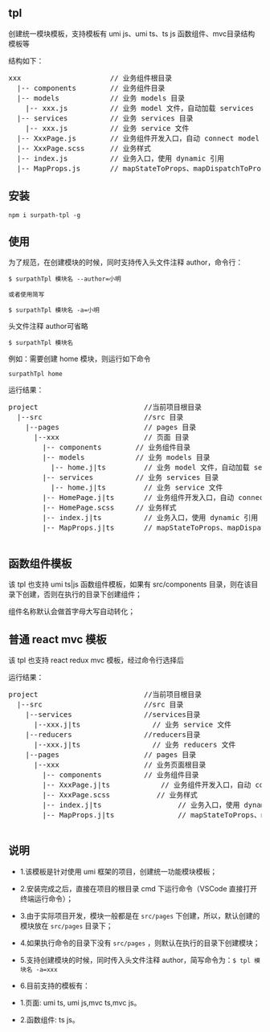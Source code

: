 ## tpl
创建统一模块模板，支持模板有 umi js、umi ts、ts js 函数组件、mvc目录结构模板等

 结构如下：
 <pre>
xxx                     // 业务组件根目录
  |-- components        // 业务组件目录
  |-- models            // 业务 models 目录
    |-- xxx.js          // 业务 model 文件，自动加载 services
  |-- services          // 业务 services 目录
    |-- xxx.js          // 业务 service 文件
  |-- XxxPage.js        // 业务组件开发入口，自动 connect model
  |-- XxxPage.scss      // 业务样式
  |-- index.js          // 业务入口，使用 dynamic 引用
  |-- MapProps.js       // mapStateToProps、mapDispatchToProps，自动引用 model
</pre>

## 安装
```
npm i surpath-tpl -g
```

## 使用

为了规范，在创建模块的时候，同时支持传入头文件注释 author，命令行：
```
$ surpathTpl 模块名 --author=小明

或者使用简写

$ surpathTpl 模块名 -a=小明
```


头文件注释 author可省略

```
$ surpathTpl 模块名
```

例如：需要创建 home 模块，则运行如下命令
```
surpathTpl home

```

运行结果：

<pre>
project                         //当前项目根目录
  |--src                        //src 目录
    |--pages                    // pages 目录 
      |--xxx                    // 页面 目录                   
        |-- components        // 业务组件目录
        |-- models            // 业务 models 目录
          |-- home.j|ts         // 业务 model 文件，自动加载 services
        |-- services          // 业务 services 目录
          |-- home.j|ts         // 业务 service 文件
        |-- HomePage.j|ts       // 业务组件开发入口，自动 connect model
        |-- HomePage.scss     // 业务样式
        |-- index.j|ts          // 业务入口，使用 dynamic 引用
        |-- MapProps.j|ts       // mapStateToProps、mapDispatchToProps，自动引用 model                 
 
</pre>



##  函数组件模板
该 tpl 也支持 umi ts|js 函数组件模板，如果有 src/components 目录，则在该目录下创建，否则在执行的目录下创建组件；

组件名称默认会做首字母大写自动转化；



## 普通 react mvc 模板
该 tpl 也支持 react redux mvc 模板，经过命令行选择后

运行结果：
<pre>
project                         //当前项目根目录
  |--src                        //src 目录
    |--services                 //services目录
      |--xxx.j|ts                 // 业务 service 文件
    |--reducers                 //reducers目录
      |--xxx.j|ts                 // 业务 reducers 文件
    |--pages                    // pages 目录                   
      |--xxx                    // 业务页面根目录
        |-- components          // 业务组件目录         
        |-- XxxPage.j|ts            // 业务组件开发入口，自动 connect model
        |-- XxxPage.scss           // 业务样式
        |-- index.j|ts                  // 业务入口，使用 dynamic 引用
        |-- MapProps.j|ts               // mapStateToProps、mapDispatchToProps，自动引用 model                 
 
</pre>


## 说明

- 1.该模板是针对使用 umi 框架的项目，创建统一功能模块模板；

- 2.安装完成之后，直接在项目的根目录 cmd 下运行命令（VSCode 直接打开终端运行命令）；

- 3.由于实际项目开发，模块一般都是在 `src/pages` 下创建，所以，默认创建的模块放在 `src/pages` 目录下；

- 4.如果执行命令的目录下没有 `src/pages` ，则默认在执行的目录下创建模块；

- 5.支持创建模块的时候，同时传入头文件注释 author，简写命令为：`$ tpl 模块名 -a=xxx`

- 6.目前支持的模板有：
- 1.页面: umi ts, umi js,mvc ts,mvc js。
- 2.函数组件: ts js。

